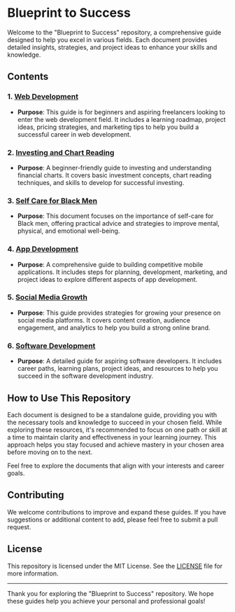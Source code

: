 # Blueprint to Success

Welcome to the "Blueprint to Success" repository, a comprehensive guide designed to help you excel in various fields. Each document provides detailed insights, strategies, and project ideas to enhance your skills and knowledge.

## Contents

### 1. [Web Development](Blueprint%20to%20Success/Web_Development.md)
- **Purpose**: This guide is for beginners and aspiring freelancers looking to enter the web development field. It includes a learning roadmap, project ideas, pricing strategies, and marketing tips to help you build a successful career in web development.

### 2. [Investing and Chart Reading](Blueprint%20to%20Success/Investing_and_Chart_Reading.md)
- **Purpose**: A beginner-friendly guide to investing and understanding financial charts. It covers basic investment concepts, chart reading techniques, and skills to develop for successful investing.

### 3. [Self Care for Black Men](Blueprint%20to%20Success/Self_Care_for_Black_Men.md)
- **Purpose**: This document focuses on the importance of self-care for Black men, offering practical advice and strategies to improve mental, physical, and emotional well-being.

### 4. [App Development](Blueprint%20to%20Success/App_Development.md)
- **Purpose**: A comprehensive guide to building competitive mobile applications. It includes steps for planning, development, marketing, and project ideas to explore different aspects of app development.

### 5. [Social Media Growth](Blueprint%20to%20Success/Social_Media_Growth.md)
- **Purpose**: This guide provides strategies for growing your presence on social media platforms. It covers content creation, audience engagement, and analytics to help you build a strong online brand.

### 6. [Software Development](Blueprint%20to%20Success/Software_Development.md)
- **Purpose**: A detailed guide for aspiring software developers. It includes career paths, learning plans, project ideas, and resources to help you succeed in the software development industry.

## How to Use This Repository

Each document is designed to be a standalone guide, providing you with the necessary tools and knowledge to succeed in your chosen field. While exploring these resources, it's recommended to focus on one path or skill at a time to maintain clarity and effectiveness in your learning journey. This approach helps you stay focused and achieve mastery in your chosen area before moving on to the next.

Feel free to explore the documents that align with your interests and career goals.

## Contributing

We welcome contributions to improve and expand these guides. If you have suggestions or additional content to add, please feel free to submit a pull request.

## License

This repository is licensed under the MIT License. See the [LICENSE](LICENSE) file for more information.

---

Thank you for exploring the "Blueprint to Success" repository. We hope these guides help you achieve your personal and professional goals!
